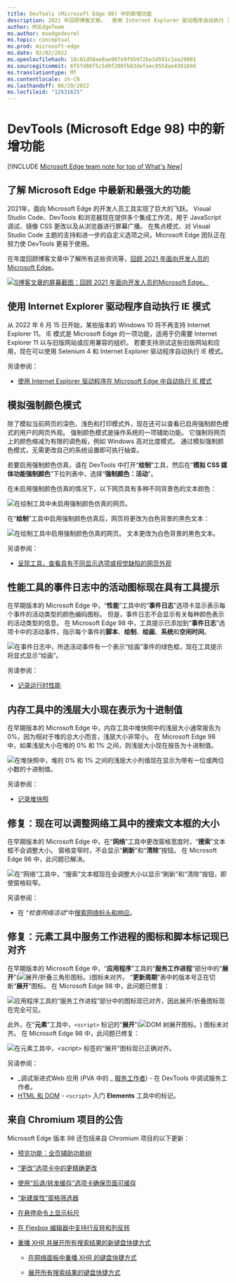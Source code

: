 ```yaml
---
title: DevTools (Microsoft Edge 98) 中的新增功能
description: 2021 年回顾博客文章。  使用 Internet Explorer 驱动程序自动执行 IE 模式。  模拟强制颜色模式。  性能工具事件日志中活动图标的工具提示。  内存工具中的浅层大小现在显示为十进制值。  现在可以调整网络工具的搜索文本框的大小。  以及更多。
author: MSEdgeTeam
ms.author: msedgedevrel
ms.topic: conceptual
ms.prod: microsoft-edge
ms.date: 02/02/2022
ms.openlocfilehash: 18c81d58ee8ae007e9f95972be3d591c1ea29901
ms.sourcegitcommit: 6f5fd86f5c5d9f200fb83defaec955dae438169d
ms.translationtype: MT
ms.contentlocale: zh-CN
ms.lasthandoff: 06/29/2022
ms.locfileid: "12631625"
---
```

# <a name="whats-new-in-devtools-microsoft-edge-98"></a>DevTools (Microsoft Edge 98) 中的新增功能

[!INCLUDE [Microsoft Edge team note for top of What's New](../../includes/edge-whats-new-note.md)]


<!-- ====================================================================== -->
## <a name="catch-up-on-the-latest-and-greatest-features-in-microsoft-edge"></a>了解 Microsoft Edge 中最新和最强大的功能


<!-- Title: Year-in-review: Microsoft Edge for developers -->
<!-- Subtitle: Catch up on the latest in developer tooling from Microsoft Edge. -->

2021年，面向 Microsoft Edge 的开发人员工具实现了巨大的飞跃。  Visual Studio Code、DevTools 和浏览器现在提供多个集成工作流，用于 JavaScript 调试、镜像 CSS 更改以及从浏览器进行屏幕广播。  在焦点模式、对 Visual Studio Code 主题的支持和进一步的自定义选项之间，Microsoft Edge 团队正在努力使 DevTools 更易于使用。

在年度回顾博客文章中了解所有这些资讯等，[回顾 2021 年面向开发人员的 Microsoft Edge](https://blogs.windows.com/msedgedev/2022/01/19/looking-back-at-microsoft-edge-for-developers-in-2021/)。

[![S博客文章的屏幕截图：回顾 2021 年面向开发人员的Microsoft Edge。](../../media/2022/02/blog-post-edge-devs-2021.png)](https://blogs.windows.com/msedgedev/2022/01/19/looking-back-at-microsoft-edge-for-developers-in-2021/)


<!-- ====================================================================== -->
## <a name="automate-ie-mode-with-internet-explorer-driver"></a>使用 Internet Explorer 驱动程序自动执行 IE 模式

<!-- Title: New support for automating IE mode -->
<!-- Subtitle: Test your legacy websites and apps by automating IE mode with Internet Explorer Driver. -->

从 2022 年 6 月 15 日开始，某些版本的 Windows 10 将不再支持 Internet Explorer 11。  IE 模式是 Microsoft Edge 的一项功能，适用于仍需要 Internet Explorer 11 以与旧版网站或应用兼容的组织。  若要支持测试这些旧版网站和应用，现在可以使用 Selenium 4 和 Internet Explorer 驱动程序自动执行 IE 模式。

另请参阅：
* [使用 Internet Explorer 驱动程序在 Microsoft Edge 中自动执行 IE 模式](../../../../webdriver-chromium/ie-mode.md)


<!-- ====================================================================== -->
## <a name="emulate-forced-colors-mode"></a>模拟强制颜色模式

<!-- Title: Emulation of forced colors in the Rendering tool -->
<!-- Subtitle: You can now do a spot check of what your product will look like on a device running in forced-colors mode, without having to change your operating system settings. -->

除了模拟当前网页的深色、浅色和打印模式外，现在还可以查看已启用强制颜色模式的用户的网页外观。  强制颜色模式是操作系统的一项辅助功能。  它强制将网页上的颜色缩减为有限的调色板，例如 Windows 高对比度模式。  通过模拟强制颜色模式，无需更改自己的系统设置即可执行抽查。

若要启用强制颜色仿真，请在 DevTools 中打开“**绘制**”工具，然后在“**模拟 CSS 媒体功能强制颜色**”下拉列表中，选择“**强制颜色：活动**”。

在未启用强制颜色仿真的情况下，以下网页具有多种不同背景色的文本颜色：

![在绘制工具中未启用强制颜色仿真的网页。](../../media/2022/02/emulate-forced-colors-not-applied.png)

在“**绘制**”工具中启用强制颜色仿真后，网页将更改为白色背景的黑色文本：

![在绘制工具中启用强制颜色仿真的网页。  文本更改为白色背景的黑色文本。](../../media/2022/02/emulate-forced-colors-applied.png)

另请参阅：
* [呈现工具，查看具有不同显示选项或视觉缺陷的网页外观](../../../rendering-tools/rendering-tool.md)


<!-- ====================================================================== -->
## <a name="activity-icons-in-the-event-log-of-the-performance-tool-now-have-tooltips"></a>性能工具的事件日志中的活动图标现在具有工具提示

<!-- Title: Analyze runtime performance better with the Event Log in the Performance tool -->
<!-- Subtitle: Activity icons in the Event Log now have tooltips indicating the type of activity for each event, such as Scripting, Rendering, or Painting. -->

在早期版本的 Microsoft Edge 中，“**性能**”工具中的“**事件日志**”选项卡显示表示每个事件的活动类型的颜色编码图标。  但是，事件日志不会显示有关每种颜色表示的活动类型的信息。  在 Microsoft Edge 98 中，工具提示已添加到“**事件日志**”选项卡中的活动事件，指示每个事件的**脚本**、**绘制**、**绘画**、**系统**和**空闲时间**。

![在事件日志中，所选活动事件有一个表示“绘画”事件的绿色框，现在工具提示将显式显示“绘画”。](../../media/2022/02/activity-event-tooltip.png)

另请参阅：
* [记录运行时性能](../../../evaluate-performance/reference.md#record-runtime-performance)


<!-- ====================================================================== -->
## <a name="shallow-sizes-in-the-memory-tool-are-now-represented-as-decimal-values"></a>内存工具中的浅层大小现在表示为十进制值

<!-- Title: Better understand shallow sizes in the Memory tool -->
<!-- Subtitle: The Memory tool has been updated to report shallow size in decimal values as a percentage of the heap. -->

在早期版本的 Microsoft Edge 中，内存工具中堆快照中的浅层大小通常报告为 0%，因为相对于堆的总大小而言，浅层大小非常小。  在 Microsoft Edge 98 中，如果浅层大小在堆的 0% 和 1% 之间，则浅层大小现在报告为十进制值。

![在堆快照中，堆的 0% 和 1% 之间的浅层大小列值现在显示为带有一位或两位小数的十进制值。](../../media/2022/02/shallow-size-decimal-values.png)

另请参阅：
* [记录堆快照](../../../memory-problems/heap-snapshots.md)


<!-- ====================================================================== -->
## <a name="fix-the-search-text-box-in-the-network-tool-can-now-be-resized"></a>修复：现在可以调整网络工具中的搜索文本框的大小

<!-- Title: Fix: Resize the Search text box in the Network tool -->
<!-- Subtitle: Now, resizing the Search pane in the Network tool also resizes the Search text box, so that the Refresh and Clear buttons remain visible. -->

在早期版本的 Microsoft Edge 中，在“**网络**”工具中更改窗格宽度时，“**搜索**”文本框不会调整大小。  窗格变窄时，不会显示“**刷新**”和“**清除**”按钮。  在 Microsoft Edge 98 中，此问题已解决。

![在“网络”工具中，“搜索”文本框现在会调整大小以显示“刷新”和“清除”按钮，即使窗格较窄。](../../media/2022/02/network-tool-search-text-box-resizes.png)

另请参阅：
* 在 _“检查网络活动_”中[搜索网络标头和响应](../../../network/index.md#search-network-headers-and-responses)。


<!-- ====================================================================== -->
## <a name="fix-icons-for-service-workers-and-script-tags-in-the-elements-tool-are-now-aligned"></a>修复：元素工具中服务工作进程的图标和脚本标记现已对齐

<!-- Title: Fix: Icons and tags in the DevTools are now aligned -->
<!-- Subtitle: Icons for service workers and script tags in the Elements tool now appear as expected. -->

在早期版本的 Microsoft Edge 中，“**应用程序**”工具的“**服务工作进程**”部分中的“**展开**”(![展开/折叠三角形图标。](../../media/2022/02/expand-collapse-triangle-icon.png))图标未对齐。  “**更新周期**”表中的版本号正在切断“**展开**”图标。  在 Microsoft Edge 98 中，此问题已修复：

![应用程序工具的“服务工作进程”部分中的图标现已对齐，因此展开/折叠图标现在完全可见。](../../media/2022/02/service-worker-icons-aligned-expand-icon-visible.png)

此外，在“**元素**”工具中，`<script>` 标记的“**展开**”(![DOM 树展开图标。](../../media/2022/02/elements-dom-expand-icon-light-mode.png)) 图标未对齐。  在 Microsoft Edge 98 中，此问题已修复：

![在元素工具中，\<script\> 标签的“展开”图标现已正确对齐。](../../media/2022/02/elements-script-tag-expand-icons-aligned.png)

另请参阅：
* _调试渐进式Web 应用 (PVA 中的 _ [服务工作者](../../../progressive-web-apps/index.md#service-workers)) - 在 DevTools 中调试服务工作者。
* [HTML 和 DOM](../../../beginners/html.md) - `<script>` 入门 **Elements** 工具中的标记。


<!-- ====================================================================== -->
## <a name="announcements-from-the-chromium-project"></a>来自 Chromium 项目的公告

Microsoft Edge 版本 98 还包括来自 Chromium 项目的以下更新：

* [预览功能：全页辅助功能树](https://developer.chrome.com/blog/new-in-devtools-98/#a11y-tree)

* [“更改”选项卡中的更精确更改](https://developer.chrome.com/blog/new-in-devtools-98/#changes)

* [使用“后退/转发缓存”选项卡确保页面可缓存](https://developer.chrome.com/blog/new-in-devtools-98/#bfcache)

* [“新建属性”窗格筛选器](https://developer.chrome.com/blog/new-in-devtools-98/#properties)

* [在悬停命令上显示标尺](https://developer.chrome.com/blog/new-in-devtools-98/#show-rulers)

* [在 Flexbox 编辑器中支持行反转和列反转](https://developer.chrome.com/blog/new-in-devtools-98/#flexbox-editor)

* [重播 XHR 并展开所有搜索结果的新键盘快捷方式](https://developer.chrome.com/blog/new-in-devtools-98/#shortcuts)

   * [在网络面板中重播 XHR 的键盘快捷方式](https://developer.chrome.com/blog/new-in-devtools-98/#replay-xhr)

   * [展开所有搜索结果的键盘快捷方式](https://developer.chrome.com/blog/new-in-devtools-98/#toggle-search-result)


<!-- ====================================================================== -->
<!-- uncomment if content is copied from developer.chrome.com to this page -->
<!--
> [!NOTE]
> Portions of this page are modifications based on work created and [shared by Google](https://developers.google.com/terms/site-policies) and used according to terms described in the [Creative Commons Attribution 4.0 International License](https://creativecommons.org/licenses/by/4.0).
> The original page for announcements from the Chromium project is [What's New in DevTools (Chrome 98)](https://developer.chrome.com/blog/new-in-devtools-98) and is authored by [Jecelyn Yeen](https://developers.google.com/web/resources/contributors#jecelynyeen) (Developer advocate working on Chrome DevTools at Google).
-->


<!-- ====================================================================== -->
<!-- uncomment if content is copied from developer.chrome.com to this page -->
<!--
[![Creative Commons License.](../../../../media/cc-logo/88x31.png)](https://creativecommons.org/licenses/by/4.0)
This work is licensed under a [Creative Commons Attribution 4.0 International License](https://creativecommons.org/licenses/by/4.0).
-->
